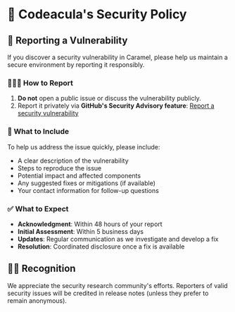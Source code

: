 # 🔮 Codeacula's Security Policy

##  🔎 Reporting a Vulnerability

If you discover a security vulnerability in Caramel, please help us maintain a secure environment by reporting it responsibly.

### 🕵🏼‍♀️ How to Report

1. **Do not** open a public issue or discuss the vulnerability publicly.
2. Report it privately via **GitHub's Security Advisory feature**:
   [Report a security vulnerability](https://github.com/codeacula/caramel/security/advisories/new)

### 🧺 What to Include

To help us address the issue quickly, please include:

- A clear description of the vulnerability
- Steps to reproduce the issue
- Potential impact and affected components
- Any suggested fixes or mitigations (if available)
- Your contact information for follow-up questions

### ✅ What to Expect

- **Acknowledgment**: Within 48 hours of your report
- **Initial Assessment**: Within 5 business days
- **Updates**: Regular communication as we investigate and develop a fix
- **Resolution**: Coordinated disclosure once a fix is available

## 🙌🏼 Recognition

We appreciate the security research community's efforts. Reporters of valid security issues will be credited in release notes (unless they prefer to remain anonymous).
